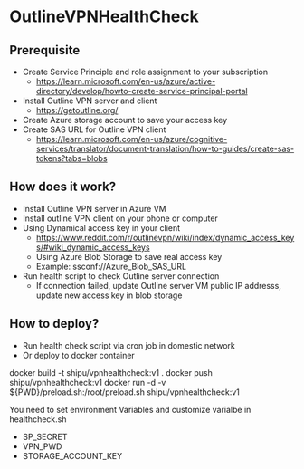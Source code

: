 # OutlineVPNHealthCheck

## Prerequisite 

- Create Service Principle and role assignment to your subscription 
  - https://learn.microsoft.com/en-us/azure/active-directory/develop/howto-create-service-principal-portal
- Install Outline VPN server and client
  - https://getoutline.org/
- Create Azure storage account to save your access key
- Create SAS URL for Outline VPN client 
  - https://learn.microsoft.com/en-us/azure/cognitive-services/translator/document-translation/how-to-guides/create-sas-tokens?tabs=blobs
  
## How does it work?

- Install Outline VPN server in Azure VM
- Install outline VPN client on your phone or computer
- Using Dynamical access key in your client 
  - https://www.reddit.com/r/outlinevpn/wiki/index/dynamic_access_keys/#wiki_dynamic_access_keys
  - Using Azure Blob Storage to save real access key
  - Example: ssconf://Azure_Blob_SAS_URL
- Run health script to check Outline server connection
  - If connection failed, update Outline server VM public IP addresss, update new access key in blob storage

## How to deploy?

- Run health check script via cron job in domestic network
- Or deploy to docker container

docker build -t shipu/vpnhealthcheck:v1 . 
docker push shipu/vpnhealthcheck:v1
docker run -d -v ${PWD}/preload.sh:/root/preload.sh shipu/vpnhealthcheck:v1

You need to set environment Variables and customize varialbe in healthcheck.sh

- SP_SECRET
- VPN_PWD
- STORAGE_ACCOUNT_KEY
